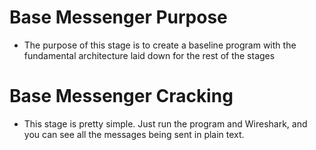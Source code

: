 # Base Messenger Purpose

* The purpose of this stage is to create a baseline program with the fundamental architecture laid down for the rest of the stages

# Base Messenger Cracking

* This stage is pretty simple. Just run the program and Wireshark, and you can see all the messages being sent in plain text.
